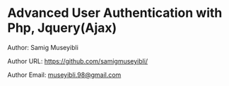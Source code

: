 # Advanced User Authentication with Php, Jquery(Ajax)

Author: Samig Museyibli

Author URL: https://github.com/samigmuseyibli/

Author Email: museyibli.98@gmail.com
